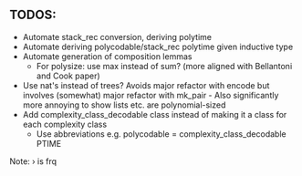 ## TODOS:
  - Automate stack_rec conversion, deriving polytime
  - Automate deriving polycodable/stack_rec polytime given inductive type
  - Automate generation of composition lemmas
    - For polysize: use max instead of sum? (more aligned with Bellantoni and Cook paper)
  - Use nat's instead of trees? Avoids major refactor with encode but involves (somewhat) major refactor with mk_pair
        - Also significantly more annoying to show lists etc. are polynomial-sized
  - Add complexity_class_decodable class instead of making it a class for each complexity class
    - Use abbreviations e.g. polycodable = complexity_class_decodable PTIME


Note: › is frq